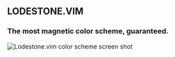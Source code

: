 ## LODESTONE.VIM
### The most magnetic color scheme, guaranteed.

![Lodestone.vim color scheme screen shot](http://nx.is/kitch/lodestone-screenshot-20101218-091213.jpg)

